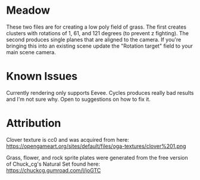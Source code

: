 # Meadow
These two files are for creating a low poly field of grass. The first creates clusters with rotations of 1, 61, and 121 degrees (to prevent z fighting). The second produces single planes that are aligned to the camera. If you're bringing this into an existing scene update the "Rotation target" field to your main scene camera.

# Known Issues
Currently rendering only supports Eevee. Cycles produces really bad results and I'm not sure why. Open to suggestions on how to fix it.

# Attribution
Clover texture is cc0 and was acquired from here: https://opengameart.org/sites/default/files/oga-textures/clover%201.png

Grass, flower, and rock sprite plates were generated from the free version of Chuck_cg's Natural Set found here: https://chuckcg.gumroad.com/l/joGTC
